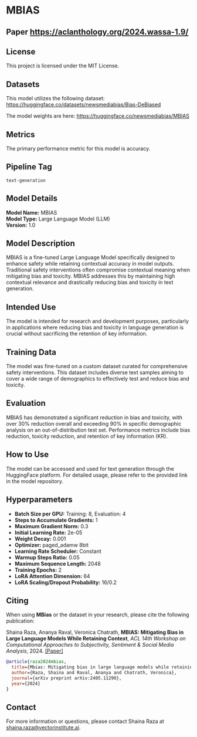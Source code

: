 # MBIAS

## Paper https://aclanthology.org/2024.wassa-1.9/

## License
This project is licensed under the MIT License.

## Datasets
This model utilizes the following dataset:
https://huggingface.co/datasets/newsmediabias/Bias-DeBiased

The model weights are here:
https://huggingface.co/newsmediabias/MBIAS

## Metrics
The primary performance metric for this model is accuracy.

## Pipeline Tag
`text-generation`

## Model Details
**Model Name:** MBIAS  
**Model Type:** Large Language Model (LLM)  
**Version:** 1.0  

## Model Description
MBIAS is a fine-tuned Large Language Model specifically designed to enhance safety while retaining contextual accuracy in model outputs. Traditional safety interventions often compromise contextual meaning when mitigating bias and toxicity. MBIAS addresses this by maintaining high contextual relevance and drastically reducing bias and toxicity in text generation.

## Intended Use
The model is intended for research and development purposes, particularly in applications where reducing bias and toxicity in language generation is crucial without sacrificing the retention of key information.

## Training Data
The model was fine-tuned on a custom dataset curated for comprehensive safety interventions. This dataset includes diverse text samples aiming to cover a wide range of demographics to effectively test and reduce bias and toxicity.

## Evaluation
MBIAS has demonstrated a significant reduction in bias and toxicity, with over 30% reduction overall and exceeding 90% in specific demographic analysis on an out-of-distribution test set. Performance metrics include bias reduction, toxicity reduction, and retention of key information (KR).

## How to Use
The model can be accessed and used for text generation through the HuggingFace platform. For detailed usage, please refer to the provided link in the model repository.

## Hyperparameters
- **Batch Size per GPU:** Training: 8, Evaluation: 4
- **Steps to Accumulate Gradients:** 1
- **Maximum Gradient Norm:** 0.3
- **Initial Learning Rate:** 2e-05
- **Weight Decay:** 0.001
- **Optimizer:** paged_adamw 8bit
- **Learning Rate Scheduler:** Constant
- **Warmup Steps Ratio:** 0.05
- **Maximum Sequence Length:** 2048
- **Training Epochs:** 2
- **LoRA Attention Dimension:** 64
- **LoRA Scaling/Dropout Probability:** 16/0.2

## Citing
When using **MBias** or the dataset in your research, please cite the following publication:

Shaina Raza, Ananya Raval, Veronica Chatrath, **MBIAS: Mitigating Bias in Large Language Models While Retaining Context**, _ACL 14th Workshop on Computational Approaches to Subjectivity, Sentiment & Social Media Analysis_, 2024. [[Paper]](https://arxiv.org/abs/2405.11290)

```bibtex
@article{raza2024mbias,
  title={Mbias: Mitigating bias in large language models while retaining context},
  author={Raza, Shaina and Raval, Ananya and Chatrath, Veronica},
  journal={arXiv preprint arXiv:2405.11290},
  year={2024}
}
```
## Contact
For more information or questions, please contact Shaina Raza at [shaina.raza@vectorinstitute.ai](mailto:shaina.raza@vectorinstitute.ai).
